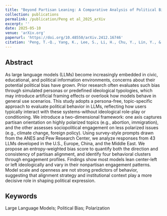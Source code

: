 ```yaml
---
title: "Beyond Partisan Leaning: A Comparative Analysis of Political Bias in Large  Language Models"
collection: publications
permalink: /publication/Peng et al_2025_arXiv
excerpt: ''
date: 2025-05-10
venue: 'arXiv.org'
paperurl: 'https://doi.org/10.48550/arXiv.2412.16746'
citation: 'Peng, T.-Q., Yang, K., Lee, S., Li, H., Chu, Y., Lin, Y., & Liu, H. (2025). Beyond Partisan Leaning: A Comparative Analysis of Political Bias in Large Language Models (No. arXiv:2412.16746; Version 4). arXiv.'
---
```


Abstract
-----
As large language models (LLMs) become increasingly embedded in civic, educational, and political information environments, concerns about their potential political bias have grown. Prior research often evaluates such bias through simulated personas or predefined ideological typologies, which may introduce artificial framing effects or overlook how models behave in general use scenarios. This study adopts a persona-free, topic-specific approach to evaluate political behavior in LLMs, reflecting how users typically interact with these systems-without ideological role-play or conditioning. We introduce a two-dimensional framework: one axis captures partisan orientation on highly polarized topics (e.g., abortion, immigration), and the other assesses sociopolitical engagement on less polarized issues (e.g., climate change, foreign policy). Using survey-style prompts drawn from the ANES and Pew Research Center, we analyze responses from 43 LLMs developed in the U.S., Europe, China, and the Middle East. We propose an entropy-weighted bias score to quantify both the direction and consistency of partisan alignment, and identify four behavioral clusters through engagement profiles. Findings show most models lean center-left or left ideologically and vary in their nonpartisan engagement patterns. Model scale and openness are not strong predictors of behavior, suggesting that alignment strategy and institutional context play a more decisive role in shaping political expression.

Keywords
----- 
Large Language Models; Political Bias; Polarization
